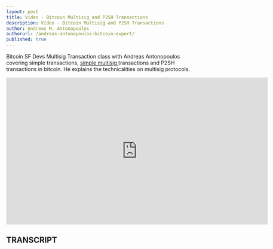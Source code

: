 ```yaml
---
layout: post
title: Video - Bitcoin Multisig and P2SH Transactions
description: Video - Bitcoin Multisig and P2SH Transactions
author: Andreas M. Antonopoulos
authorurl: /andreas-antonopoulos-bitcoin-expert/
published: true
---
```


<p>Bitcoin SF Devs Multisig Transaction class with Andreas Antonopoulos covering simple transactions, <a href="/how-to-use-multisig-armory-lockbox-with-coinkite/">simple multisig </a>transactions and P2SH transactions in bitcoin. He explains the technicalities on multisig protocols.</p>

<center><iframe width="700" height="394" src="https://www.youtube.com/embed/K-ccC9YZ8UI?list=PLPQwGV1aLnTthcG265_FYSaV24hFScvC0" frameborder="0" allowfullscreen></iframe></center>

<h2>TRANSCRIPT</h2>
